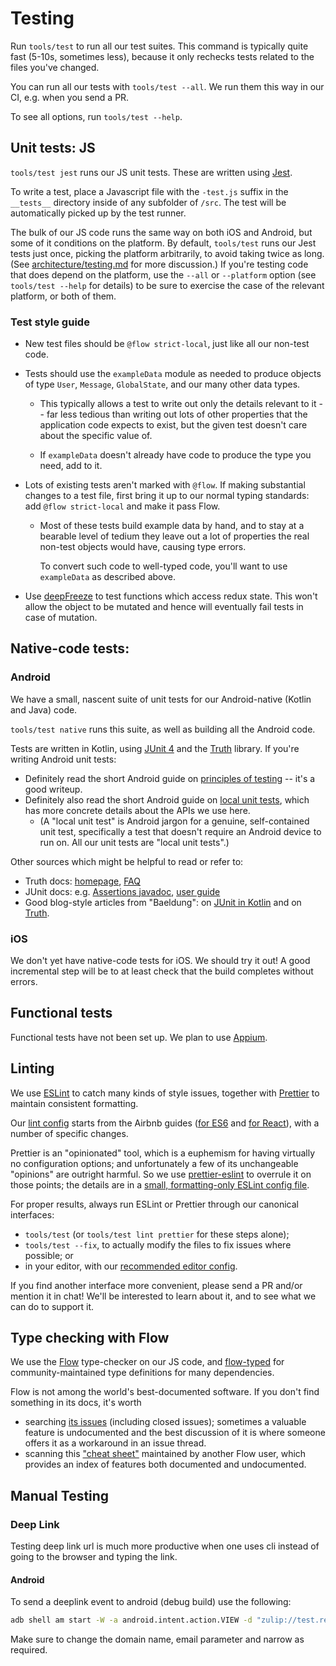 # Testing

Run `tools/test` to run all our test suites.  This command is
typically quite fast (5-10s, sometimes less), because it only rechecks
tests related to the files you've changed.

You can run all our tests with `tools/test --all`.  We run them this
way in our CI, e.g. when you send a PR.

To see all options, run `tools/test --help`.


## Unit tests: JS

`tools/test jest` runs our JS unit tests.  These are written using
[Jest](https://facebook.github.io/jest/).

To write a test, place a Javascript file with the `-test.js` suffix in the
`__tests__` directory inside of any subfolder of `/src`. The test will be
automatically picked up by the test runner.

The bulk of our JS code runs the same way on both iOS and Android, but
some of it conditions on the platform.  By default, `tools/test` runs
our Jest tests just once, picking the platform arbitrarily, to avoid
taking twice as long.  (See
[architecture/testing.md](../architecture/testing.md#platform-dependent-js)
for more discussion.)  If you're testing code that does depend on the
platform, use the `--all` or `--platform` option (see `tools/test --help`
for details) to be sure to exercise the case of the relevant platform,
or both of them.


### Test style guide

* New test files should be `@flow strict-local`, just like all our
  non-test code.

* Tests should use the `exampleData` module as needed to produce
  objects of type `User`, `Message`, `GlobalState`, and our many other
  data types.

  * This typically allows a test to write out only the details
    relevant to it -- far less tedious than writing out lots of other
    properties that the application code expects to exist, but the
    given test doesn't care about the specific value of.

  * If `exampleData` doesn't already have code to produce the type you
    need, add to it.

* Lots of existing tests aren't marked with `@flow`.  If making
  substantial changes to a test file, first bring it up to our normal
  typing standards: add `@flow strict-local` and make it pass Flow.

  * Most of these tests build example data by hand, and to stay at a
    bearable level of tedium they leave out a lot of properties the
    real non-test objects would have, causing type errors.

    To convert such code to well-typed code, you'll want to use
    `exampleData` as described above.

* Use [deepFreeze](https://github.com/substack/deep-freeze) to test
  functions which access redux state. This won't allow the object to
  be mutated and hence will eventually fail tests in case of mutation.


## Native-code tests:

### Android

We have a small, nascent suite of unit tests for our Android-native
(Kotlin and Java) code.

`tools/test native` runs this suite, as well as building all the
Android code.

Tests are written in Kotlin, using [JUnit 4] and the [Truth] library.
If you're writing Android unit tests:
* Definitely read the short Android guide on [principles of testing]
  -- it's a good writeup.
* Definitely also read the short Android guide on [local unit tests],
  which has more concrete details about the APIs we use here.
  * (A "local unit test" is Android jargon for a genuine,
    self-contained unit test, specifically a test that doesn't require
    an Android device to run on.  All our unit tests are "local unit
    tests".)

Other sources which might be helpful to read or refer to:
* Truth docs: [homepage][Truth], [FAQ][truth-faq]
* JUnit docs: e.g. [Assertions javadoc], [user guide][junit5-user-guide]
* Good blog-style articles from "Baeldung":
  on [JUnit in Kotlin][baeldung-junit-kotlin]
  and on [Truth][baeldung-truth].

[JUnit 4]: https://junit.org/junit4/
[Assertions javadoc]: https://junit.org/junit5/docs/current/api/org/junit/jupiter/api/Assertions.html
[junit5-user-guide]: https://junit.org/junit5/docs/current/user-guide/
[Truth]: https://google.github.io/truth/
[truth-faq]: https://google.github.io/truth/faq
[principles of testing]: https://developer.android.com/training/testing/fundamentals
[local unit tests]: https://developer.android.com/training/testing/unit-testing/local-unit-tests
[baeldung-junit-kotlin]: https://www.baeldung.com/junit-5-kotlin
[baeldung-truth]: https://www.baeldung.com/google-truth


### iOS

We don't yet have native-code tests for iOS. We should try it out! A
good incremental step will be to at least check that the build
completes without errors.


## Functional tests

Functional tests have not been set up. We plan to use [Appium](http://appium.io/).


## Linting

We use [ESLint] to catch many kinds of style issues, together with
[Prettier] to maintain consistent formatting.

[ESLint]: https://eslint.org/
[Prettier]: https://prettier.io/

Our [lint config] starts from the Airbnb guides
([for ES6][airbnb-base] and [for React][airbnb-react]),
with a number of specific changes.

[lint config]: ../../.eslintrc.yaml
[airbnb-base]: https://github.com/airbnb/javascript
[airbnb-react]: https://github.com/airbnb/javascript/tree/master/react

Prettier is an "opinionated" tool, which is a euphemism for having
virtually no configuration options; and unfortunately a few of its
unchangeable "opinions" are outright harmful.  So we use
[prettier-eslint] to overrule it on those points; the details are in a
[small, formatting-only ESLint config file][formatting.eslintrc].

[prettier-eslint]: https://github.com/prettier/prettier-eslint
[formatting.eslintrc]: ../../tools/formatting.eslintrc.yaml

For proper results, always run ESLint or Prettier through our
canonical interfaces:
* `tools/test` (or `tools/test lint prettier` for these steps alone);
* `tools/test --fix`, to actually modify the files to fix issues where
  possible; or
* in your editor, with our [recommended editor config](editor.md).

If you find another interface more convenient, please send a PR and/or
mention it in chat!  We'll be interested to learn about it, and to see
what we can do to support it.


## Type checking with Flow

We use the [Flow][] type-checker on our JS code, and [flow-typed][]
for community-maintained type definitions for many dependencies.

Flow is not among the world's best-documented software.  If you don't
find something in its docs, it's worth
* searching [its issues][flow-issues] (including closed issues);
  sometimes a valuable feature is undocumented and the best discussion
  of it is where someone offers it as a workaround in an issue thread.
* scanning this ["cheat sheet"][flow-cheat-sheet] maintained by
  another Flow user, which provides an index of features both
  documented and undocumented.

[Flow]: https://flowtype.org/
[flow-typed]: https://github.com/flowtype/flow-typed
[flow-issues]: https://github.com/facebook/flow/issues?q=is%3Aissue
[flow-cheat-sheet]: https://www.saltycrane.com/flow-type-cheat-sheet/latest/

## Manual Testing

### Deep Link

Testing deep link url is much more productive when one uses cli instead of going to the browser and typing the link.  

#### Android

To send a deeplink event to android (debug build) use the following:
```bash
adb shell am start -W -a android.intent.action.VIEW -d "zulip://test.realm.com/?email=test@example.com#narrow/valid-narrow" com.zulipmobile.debug
```

Make sure to change the domain name, email parameter and narrow as required.